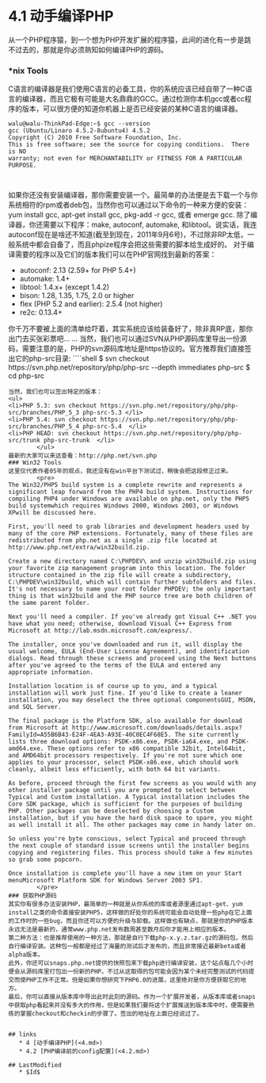 # 4.1 动手编译PHP 

从一个PHP程序猿，到一个想为PHP开发扩展的程序猿，此间的进化有一步是跳不过去的，那就是你必须熟知如何编译PHP的源码。
### *nix Tools
C语言的编译器是我们使用C语言的必备工具，你的系统应该已经自带了一种C语言的编译器，而且它极有可能是大名鼎鼎的GCC。通过检测你本机gcc或者cc程序的版本，可以很方便的知道你机器上是否已经安装的某种C语言的编译器。
````shell
walu@walu-ThinkPad-Edge:~$ gcc --version
gcc (Ubuntu/Linaro 4.5.2-8ubuntu4) 4.5.2
Copyright (C) 2010 Free Software Foundation, Inc.
This is free software; see the source for copying conditions.  There is NO
warranty; not even for MERCHANTABILITY or FITNESS FOR A PARTICULAR PURPOSE.

		
````
如果你还没有安装编译器，那你需要安装一个。最简单的办法便是去下载一个与你系统相符的rpm或者deb包，当然你也可以通过以下命令的一种来方便的安装：yum install gcc, apt-get install gcc, pkg-add -r gcc, 或者 emerge gcc.
除了编译器，你还需要以下程序：make, autoconf, automake, 和libtool。说实话，我连autoconf现在是啥还不知道(截至到现在，2011年9月6号)，不过除非RP太低，一般系统中都会自备了，而且phpize程序会把这些需要的脚本给生成好的。
对于编译需要的程序以及它们的版本我们可以在PHP官网找到最新的答案：
<ul>
			<li>autoconf: 2.13 (2.59+ for PHP 5.4+)</li>
			<li>automake: 1.4+</li>
			<li>libtool: 1.4.x+ (except 1.4.2)</li>
			<li>bison: 1.28, 1.35, 1.75, 2.0 or higher</li>
			<li>flex (PHP 5.2 and earlier): 2.5.4 (not higher)</li>
			<li>re2c: 0.13.4+</li>
		</ul>
你千万不要被上面的清单给吓着，其实系统应该给装备好了，除非真RP底，那你出门去买张彩票吧... ...
当然，我们也可以通过SVN从PHP源码库里导出一份源码，需要注意的是，PHP的svn源码库地址是https协议的。官方推荐我们直接签出它的php-src目录:
````shell
$ svn checkout https://svn.php.net/repository/php/php-src --depth immediates php-src
$ cd php-src
		
````
当然，我们也可以签出特定的版本：
<ul>
<li>PHP 5.3: svn checkout https://svn.php.net/repository/php/php-src/branches/PHP_5_3 php-src-5.3 </li>
<li>PHP 5.4: svn checkout https://svn.php.net/repository/php/php-src/branches/PHP_5_4 php-src-5.4  </li>
<li>PHP HEAD: svn checkout https://svn.php.net/repository/php/php-src/trunk php-src-trunk  </li>
		</ul>
最新的大家可以来这查看：http://php.net/svn.php
### Win32 Tools
这里仅代表作者05年的观点，我还没有在win平台下测试过，稍後会把这段修正过来。
		<pre>
The Win32/PHP5 build system is a complete rewrite and represents a significant leap forward from the PHP4 build system. Instructions for compiling PHP4 under Windows are available on php.net, only the PHP5 build systemwhich requires Windows 2000, Windows 2003, or Windows XPwill be discussed here.

First, you'll need to grab libraries and development headers used by many of the core PHP extensions. Fortunately, many of these files are redistributed from php.net as a single .zip file located at http://www.php.net/extra/win32build.zip.

Create a new directory named C:\PHPDEV\ and unzip win32build.zip using your favorite zip management program into this location. The folder structure contained in the zip file will create a subdirectory, C:\PHPDEV\win32build, which will contain further subfolders and files. It's not necessary to name your root folder PHPDEV; the only important thing is that win32build and the PHP source tree are both children of the same parent folder.

Next you'll need a compiler. If you've already got Visual C++ .NET you have what you need; otherwise, download Visual C++ Express from Microsoft at http://lab.msdn.microsoft.com/express/.

The installer, once you've downloaded and run it, will display the usual welcome, EULA (End-User License Agreement), and identification dialogs. Read through these screens and proceed using the Next buttons after you've agreed to the terms of the EULA and entered any appropriate information.

Installation location is of course up to you, and a typical installation will work just fine. If you'd like to create a leaner installation, you may deselect the three optional componentsGUI, MSDN, and SQL Server.

The final package is the Platform SDK, also available for download from Microsoft at http://www.microsoft.com/downloads/details.aspx?FamilyId=A55B6B43-E24F-4EA3-A93E-40C0EC4F68E5. The site currently lists three download options: PSDK-x86.exe, PSDK-ia64.exe, and PSDK-amd64.exe. These options refer to x86 compatible 32bit, Intel64bit, and AMD64bit processors respectively. If you're not sure which one applies to your processor, select PSDK-x86.exe, which should work cleanly, albeit less efficiently, with both 64 bit variants.

As before, proceed through the first few screens as you would with any other installer package until you are prompted to select between Typical and Custom installation. A Typical installation includes the Core SDK package, which is sufficient for the purposes of building PHP. Other packages can be deselected by choosing a Custom installation, but if you have the hard disk space to spare, you might as well install it all. The other packages may come in handy later on.

So unless you're byte conscious, select Typical and proceed through the next couple of standard issue screens until the installer begins copying and registering files. This process should take a few minutes so grab some popcorn.

Once installation is complete you'll have a new item on your Start menuMicrosoft Platform SDK for Windows Server 2003 SP1.		
		</pre>
### 获取PHP源码
其实你有很多办法安装PHP，最简单的一种就是从你系统的库或者源里通过apt-get、yum install之类的命令直接安装PHP5，这样做的好处你的系统可能会自动处理一些php在它上面的工作时的一些bug，而且你还可以方便的升级与卸载。这样做也有缺点，那就是你的PHP版本永远无法是最新的，通常www.php.net发布数周甚至数月后你才能用上相应的版本。
第二种方法：也是推荐使用的一种方法，那就是自行下载php-x.y.z.tar.gz的源码包，然后自行编译安装。这种包一般都是经过了海量的测试后才发布的，而且非常接近最新beta或者alpha版本。
此外，你还可以snaps.php.net提供的快照包来下载php进行编译安装，这个站点每几个小时便会从源码库里打包出一份新的PHP。不过从这取得的包可能会因为某个未经完整测试的代码提交而使PHP工作不正常。但是如果你想研究下PHP6.0的进展，这里绝对是你方便获取它的地方。
最后，你可以直接从版本库中导出此时此刻的源码。作为一个扩展开发者，从版本库或者snaps中获取php看起来并没有多大的作用，但是如果我们要将这个扩展推送到版本库中时，便需要熟练的掌握checkout和checkin的步骤了。签出的地址在上面已经说过了。


## links
   * 4 [动手编译PHP](<4.md>)
   * 4.2 [PHP编译前的config配置](<4.2.md>)

## LastModified 
   * $Id$
